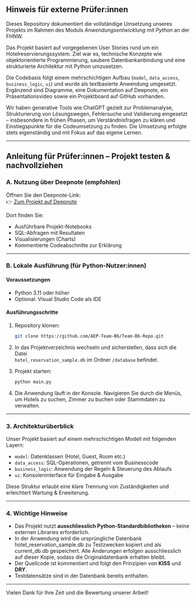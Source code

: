 ## Hinweis für externe Prüfer:innen

Dieses Repository dokumentiert die vollständige Umsetzung unseres Projekts im Rahmen des Moduls *Anwendungsentwicklung mit Python* an der FHNW.

Das Projekt basiert auf vorgegebenen User Stories rund um ein Hotelreservierungssystem. Ziel war es, technische Konzepte wie objektorientierte Programmierung, saubere Datenbankanbindung und eine strukturierte Architektur mit Python umzusetzen.

Die Codebasis folgt einem mehrschichtigen Aufbau (`model`, `data_access`, `business_logic`, `ui`) und wurde als textbasierte Anwendung umgesetzt. Ergänzend sind Diagramme, eine Dokumentation auf Deepnote, ein Präsentationsvideo sowie ein Projektboard auf GitHub vorhanden.

Wir haben generative Tools wie ChatGPT gezielt zur Problemanalyse, Strukturierung von Lösungswegen, Fehlersuche und Validierung eingesetzt – insbesondere in frühen Phasen, um Verständnisfragen zu klären und Einstiegspunkte für die Codeumsetzung zu finden. Die Umsetzung erfolgte stets eigenständig und mit Fokus auf das eigene Lernen.

---

## Anleitung für Prüfer:innen – Projekt testen & nachvollziehen

### A. Nutzung über Deepnote (empfohlen)

Öffnen Sie den Deepnote-Link:  
👉 [Zum Projekt auf Deepnote](https://deepnote.com/workspace/DBUA-Team-C-c18e3c8f-25c5-4be0-bb77-bb8f6a66300d/project/AEP-B6-9cb1cc5b-60cb-4063-9234-00e840489c38/notebook/AEP-B6-a186cbbb02284c55b13524202bbe26ed)

Dort finden Sie:
- Ausführbare Projekt-Notebooks
- SQL-Abfragen mit Resultaten
- Visualisierungen (Charts)
- Kommentierte Codeabschnitte zur Erklärung

---

### B. Lokale Ausführung (für Python-Nutzer:innen)

#### Voraussetzungen
- Python 3.11 oder höher
- Optional: Visual Studio Code als IDE

#### Ausführungsschritte
1. Repository klonen:
   ```bash
   git clone https://github.com/AEP-Team-B6/Team-B6-Repo.git
   ```

2. In das Projektverzeichnis wechseln und sicherstellen, dass sich die Datei  
   `hotel_reservation_sample.db` im Ordner `/database` befindet.

3. Projekt starten:
   ```bash
   python main.py
   ```

4. Die Anwendung läuft in der Konsole. Navigieren Sie durch die Menüs, um Hotels zu suchen, Zimmer zu buchen oder Stammdaten zu verwalten.

---

### 3. Architekturüberblick

Unser Projekt basiert auf einem mehrschichtigen Modell mit folgenden Layern:

- `model`: Datenklassen (Hotel, Guest, Room etc.)
- `data_access`: SQL-Operationen, getrennt vom Businesscode
- `business_logic`: Anwendung der Regeln & Steuerung des Ablaufs
- `ui`: Konsoleninterface für Eingabe & Ausgabe

Diese Struktur erlaubt eine klare Trennung von Zuständigkeiten und erleichtert Wartung & Erweiterung.

---

### 4. Wichtige Hinweise

- Das Projekt nutzt **ausschliesslich Python-Standardbibliotheken** – keine externen Libraries erforderlich.
- In der Anwendung wird die ursprüngliche Datenbank hotel_reservation_sample.db zu Testzwecken kopiert und als current_db.db gespeichert. Alle Änderungen erfolgen ausschliesslich auf dieser Kopie, sodass die Originaldatenbank erhalten bleibt.
- Der Quellcode ist kommentiert und folgt den Prinzipien von **KISS** und **DRY**.
- Testdatensätze sind in der Datenbank bereits enthalten.

---

Vielen Dank für Ihre Zeit und die Bewertung unserer Arbeit!

